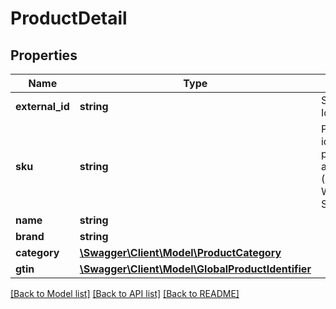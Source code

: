 # ProductDetail

## Properties
Name | Type | Description | Notes
------------ | ------------- | ------------- | -------------
**external_id** | **string** | Store&#x27;s Product Id | [optional] 
**sku** | **string** | Product Id that identifies the product along all channels (POS, Woocommerce, Shofipy, etc.) | [optional] 
**name** | **string** |  | [optional] 
**brand** | **string** |  | [optional] 
**category** | [**\Swagger\Client\Model\ProductCategory**](ProductCategory.md) |  | [optional] 
**gtin** | [**\Swagger\Client\Model\GlobalProductIdentifier**](GlobalProductIdentifier.md) |  | [optional] 

[[Back to Model list]](../../README.md#documentation-for-models) [[Back to API list]](../../README.md#documentation-for-api-endpoints) [[Back to README]](../../README.md)

